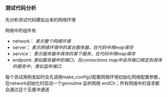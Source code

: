 ### 测试代码分析

先分析测试代码模拟出来的网络环境

网络中的组件有
+ network：  *表示整个网络环境*
+ server：   *表示网络环境中的某台服务器，在代码中用map保存* 
+ service：  *表示服务器中具体的某个服务，在代码中用map保存*
+ endpoint:  *类似服务器中的端口，在connections map中会将端口绑定到具体的服务中，类似监听端口*

每个测试用例发起时会先调用make_config()配置网络环境初始化网络配置参数，
在network初始化时启动一个goroutine 监听网络 endCh；所有网络中的请求都会通过这个无缓冲通道